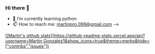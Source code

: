 ### Hi there 👋

- 🌱 I’m currently learning python 
- 📫 How to reach me: martinpro.099@gmail.com
-->

[![Martin's github stats](https://github-readme-stats.vercel.app/api?username=Martin Gonzalez1&show_icons=true&theme=merko&hide=["contribs","issues"])](https://github.com/Martin00088)
